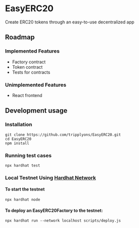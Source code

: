 # EasyERC20
Create ERC20 tokens through an easy-to-use decentralized app

## Roadmap

### Implemented Features
- Factory contract
- Token contract
- Tests for contracts

### Unimplemented Features
- React frontend

## Development usage

### Installation

```shell
git clone https://github.com/tripplyons/EasyERC20.git
cd EasyERC20
npm install
```

### Running test cases

```shell
npx hardhat test
```

### Local Testnet Using [Hardhat Network](https://hardhat.org/hardhat-network/)

#### To start the testnet

```shell
npx hardhat node
```

#### To deploy an EasyERC20Factory to the testnet:

```shell
npx hardhat run --network localhost scripts/deploy.js
```
